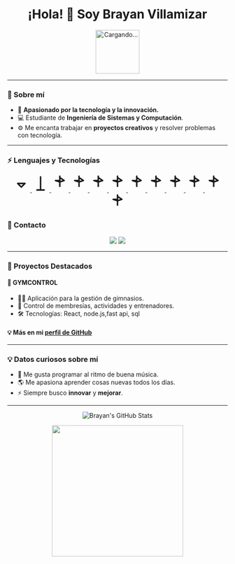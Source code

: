<h1 align="center">¡Hola! 👋 Soy Brayan Villamizar</h1>


<p align="center">
  <img src="https://media3.giphy.com/media/v1.Y2lkP2Tc5MGI3NjExMG00bms5d21wcnU5bzUzZ282OWlyYjBycnp5M2N3ZnE5dGtnemsxeiZlcD12MV9pbnRlcm5hbF9naWZfYnlfaWQmY3Q9Zw/j3mdQpQ9SKxFOWs9gy/giphy.webp" style="width: auto; height: 100px;" alt="Cargando...">
</p>



---

### 📌 Sobre mí

- 🚀 **Apasionado por la tecnología y la innovación.**
- 💻 Estudiante de **Ingeniería de Sistemas y Computación**.
- ⚙️ Me encanta trabajar en **proyectos creativos** y resolver problemas con tecnología.

---

### ⚡ Lenguajes y Tecnologías

<p align="center">
  <a href="https://www.python.org/" target="_blank">
    <svg xmlns="http://www.w3.org/2000/svg" width="40" height="40" viewBox="0 0 24 24" fill="none" stroke="currentColor" stroke-width="2" stroke-linecap="round" stroke-linejoin="round" class="feather feather-python tech-icon"><path d="M17 12l-5 5l-5-5z"></path></svg>
  </a>
  <a href="https://www.java.com/" target="_blank">
    <svg xmlns="http://www.w3.org/2000/svg" width="40" height="40" viewBox="0 0 24 24" fill="none" stroke="currentColor" stroke-width="2" stroke-linecap="round" stroke-linejoin="round" class="feather feather-java tech-icon"><path d="M12 21V3M12 21H7M12 21h5"></path></svg>
  </a>
  <a href="https://www.mongodb.com/" target="_blank">
    <svg xmlns="http://www.w3.org/2000/svg" width="40" height="40" viewBox="0 0 24 24" fill="none" stroke="currentColor" stroke-width="2" stroke-linecap="round" stroke-linejoin="round" class="feather feather-mongodb tech-icon"><path d="M12 2v6H6l6 2V4l6 4-6 2v6z"></path></svg>
  </a>
  <a href="https://reactjs.org/" target="_blank">
    <svg xmlns="http://www.w3.org/2000/svg" width="40" height="40" viewBox="0 0 24 24" fill="none" stroke="currentColor" stroke-width="2" stroke-linecap="round" stroke-linejoin="round" class="feather feather-react tech-icon"><path d="M12 2v6H6l6 2V4l6 4-6 2v6z"></path></svg>
  </a>
  <a href="https://developer.mozilla.org/en-US/docs/Web/HTML" target="_blank">
    <svg xmlns="http://www.w3.org/2000/svg" width="40" height="40" viewBox="0 0 24 24" fill="none" stroke="currentColor" stroke-width="2" stroke-linecap="round" stroke-linejoin="round" class="feather feather-html5 tech-icon"><path d="M12 2v6H6l6 2V4l6 4-6 2v6z"></path></svg>
  </a>
  <a href="https://developer.mozilla.org/en-US/docs/Web/CSS" target="_blank">
    <svg xmlns="http://www.w3.org/2000/svg" width="40" height="40" viewBox="0 0 24 24" fill="none" stroke="currentColor" stroke-width="2" stroke-linecap="round" stroke-linejoin="round" class="feather feather-css3 tech-icon"><path d="M12 2v6H6l6 2V4l6 4-6 2v6z"></path></svg>
  </a>
  <a href="https://www.javascript.com/" target="_blank">
    <svg xmlns="http://www.w3.org/2000/svg" width="40" height="40" viewBox="0 0 24 24" fill="none" stroke="currentColor" stroke-width="2" stroke-linecap="round" stroke-linejoin="round" class="feather feather-javascript tech-icon"><path d="M12 2v6H6l6 2V4l6 4-6 2v6z"></path></svg>
  </a>
  <a href="https://www.json.org/json-en.html" target="_blank">
    <svg xmlns="http://www.w3.org/2000/svg" width="40" height="40" viewBox="0 0 24 24" fill="none" stroke="currentColor" stroke-width="2" stroke-linecap="round" stroke-linejoin="round" class="feather feather-json tech-icon"><path d="M12 2v6H6l6 2V4l6 4-6 2v6z"></path></svg>
  </a>
  <a href="https://git-scm.com/" target="_blank">
    <svg xmlns="http://www.w3.org/2000/svg" width="40" height="40" viewBox="0 0 24 24" fill="none" stroke="currentColor" stroke-width="2" stroke-linecap="round" stroke-linejoin="round" class="feather feather-git tech-icon"><path d="M12 2v6H6l6 2V4l6 4-6 2v6z"></path></svg>
  </a>
  <a href="https://github.com/" target="_blank">
    <svg xmlns="http://www.w3.org/2000/svg" width="40" height="40" viewBox="0 0 24 24" fill="none" stroke="currentColor" stroke-width="2" stroke-linecap="round" stroke-linejoin="round" class="feather feather-github tech-icon"><path d="M12 2v6H6l6 2V4l6 4-6 2v6z"></path></svg>
  </a>
  <a href="https://www.linux.org/" target="_blank">
    <svg xmlns="http://www.w3.org/2000/svg" width="40" height="40" viewBox="0 0 24 24" fill="none" stroke="currentColor" stroke-width="2" stroke-linecap="round" stroke-linejoin="round" class="feather feather-linux tech-icon"><path d="M12 2v6H6l6 2V4l6 4-6 2v6z"></path></svg>
  </a>
  <a href="https://www.mysql.com/" target="_blank">
    <svg xmlns="http://www.w3.org/2000/svg" width="40" height="40" viewBox="0 0 24 24" fill="none" stroke="currentColor" stroke-width="2" stroke-linecap="round" stroke-linejoin="round" class="feather feather-mysql tech-icon"><path d="M12 2v6H6l6 2V4l6 4-6 2v6z"></path></svg>
  </a>
</p>

<style>
  /* Efecto hover para cambiar el color de los íconos */
  .tech-icon {
    transition: all 0.3s ease; /* Transición suave */
  }
  .tech-icon:hover {
    filter: invert(30%) sepia(100%) saturate(600%) hue-rotate(210deg); /* Cambio de color */
  }
</style>




### 💼 Contacto

<p align="center">
  <a href="https://www.linkedin.com/in/brayan-martin-acevedo-villamizar-bb10a4241/" target="_blank"><img src="https://img.shields.io/badge/LinkedIn-0077B5?style=for-the-badge&logo=linkedin&logoColor=white"></a>
  <a href="mailto:brayanvillamizar14@gmail.com" target="_blank"><img src="https://img.shields.io/badge/Email-EA4335?style=for-the-badge&logo=gmail&logoColor=white"></a>
</p>

---

### 🎯 Proyectos Destacados

#### 🌟 **GYMCONTROL**

- 🚴‍♂️ Aplicación para la gestión de gimnasios.
- 📅 Control de membresías, actividades y entrenadores.
- 🛠️ Tecnologías: React, node.js,fast api, sql

#### 💡 Más en mi [perfil de GitHub](https://github.com/BrayanVillamizar)

---

### 💡 Datos curiosos sobre mí

- 🎵 Me gusta programar al ritmo de buena música.
- 🌎 Me apasiona aprender cosas nuevas todos los días.
- ⚡ Siempre busco **innovar** y **mejorar**.

---

<p align="center">
  <img src="https://github-readme-stats.vercel.app/api?username=BrayanVillamizar&show_icons=true&theme=radical" alt="Brayan's GitHub Stats" />
</p>

<p align="center">
  <img src="https://media.giphy.com/media/xT9IgzoKnwFNmISR8I/giphy.gif" width="300px">
</p>
